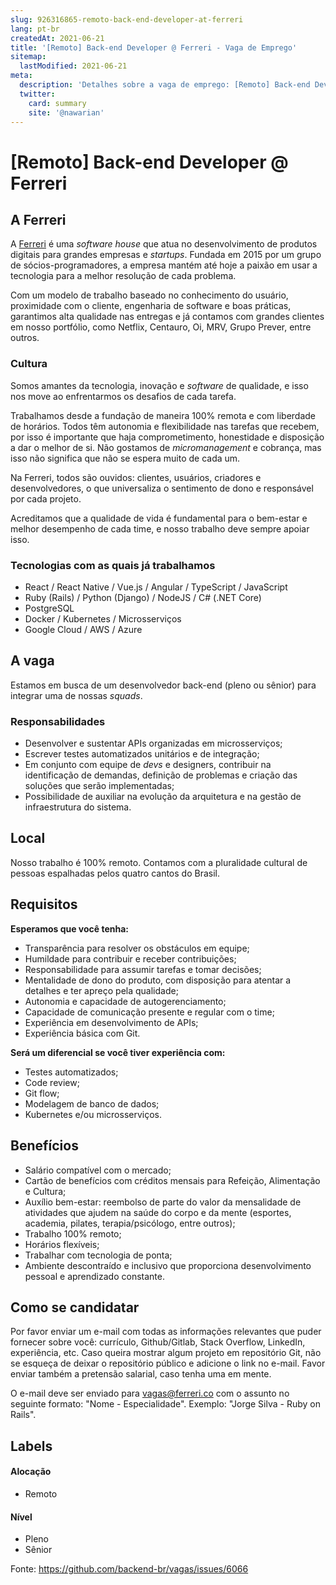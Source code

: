 ```yaml
---
slug: 926316865-remoto-back-end-developer-at-ferreri
lang: pt-br
createdAt: 2021-06-21
title: '[Remoto] Back-end Developer @ Ferreri - Vaga de Emprego'
sitemap:
  lastModified: 2021-06-21
meta:
  description: 'Detalhes sobre a vaga de emprego: [Remoto] Back-end Developer @ Ferreri'
  twitter:
    card: summary
    site: '@nawarian'
---
```


# [Remoto] Back-end Developer @ Ferreri

## A Ferreri

A [Ferreri](http://ferreri.co) é uma *software house* que atua no desenvolvimento de produtos digitais para grandes empresas e *startups*. Fundada em 2015 por um grupo de sócios-programadores, a empresa mantém até hoje a paixão em usar a tecnologia para a melhor resolução de cada problema.

Com um modelo de trabalho baseado no conhecimento do usuário, proximidade com o cliente, engenharia de software e boas práticas, garantimos alta qualidade nas entregas e já contamos com grandes clientes em nosso portfólio, como Netflix, Centauro, Oi, MRV, Grupo Prever, entre outros.

### Cultura

Somos amantes da tecnologia, inovação e *software* de qualidade, e isso nos move ao enfrentarmos os desafios de cada tarefa.

Trabalhamos desde a fundação de maneira 100% remota e com liberdade de horários. Todos têm autonomia e flexibilidade nas tarefas que recebem, por isso é importante que haja comprometimento, honestidade e disposição a dar o melhor de si. Não gostamos de *micromanagement* e cobrança, mas isso não significa que não se espera muito de cada um.

Na Ferreri, todos são ouvidos: clientes, usuários, criadores e desenvolvedores, o que universaliza o sentimento de dono e responsável por cada projeto. 

Acreditamos que a qualidade de vida é fundamental para o bem-estar e melhor desempenho de cada time, e nosso trabalho deve sempre apoiar isso.

### Tecnologias com as quais já trabalhamos

- React / React Native / Vue.js / Angular / TypeScript / JavaScript
- Ruby (Rails) / Python (Django) / NodeJS / C# (.NET Core)
- PostgreSQL
- Docker / Kubernetes / Microsserviços
- Google Cloud / AWS / Azure

## A vaga

Estamos em busca de um desenvolvedor back-end (pleno ou sênior) para integrar uma de nossas *squads*.

### Responsabilidades

- Desenvolver e sustentar APIs organizadas em microsserviços;
- Escrever testes automatizados unitários e de integração;
- Em conjunto com equipe de *devs* e designers, contribuir na identificação de demandas, definição de problemas e criação das soluções que serão implementadas;
- Possibilidade de auxiliar na evolução da arquitetura e na gestão de infraestrutura do sistema.

## Local

Nosso trabalho é 100% remoto. Contamos com a pluralidade cultural de pessoas espalhadas pelos quatro cantos do Brasil.

## Requisitos

**Esperamos que você tenha:**
- Transparência para resolver os obstáculos em equipe;
- Humildade para contribuir e receber contribuições;
- Responsabilidade para assumir tarefas e tomar decisões;
- Mentalidade de dono do produto, com disposição para atentar a detalhes e ter apreço pela qualidade;
- Autonomia e capacidade de autogerenciamento;
- Capacidade de comunicação presente e regular com o time;
- Experiência em desenvolvimento de APIs;
- Experiência básica com Git.

**Será um diferencial se você tiver experiência com:**
- Testes automatizados;
- Code review;
- Git flow;
- Modelagem de banco de dados;
- Kubernetes e/ou microsserviços.

## Benefícios

- Salário compatível com o mercado;
- Cartão de benefícios com créditos mensais para Refeição, Alimentação e Cultura;
- Auxílio bem-estar: reembolso de parte do valor da mensalidade de atividades que ajudem na saúde do corpo e da mente (esportes, academia, pilates, terapia/psicólogo, entre outros);
- Trabalho 100% remoto;
- Horários flexíveis;
- Trabalhar com tecnologia de ponta;
- Ambiente descontraído e inclusivo que proporciona desenvolvimento pessoal e aprendizado constante.

## Como se candidatar

Por favor enviar um e-mail com todas as informações relevantes que puder fornecer sobre você: currículo, Github/Gitlab, Stack Overflow, LinkedIn, experiência, etc. Caso queira mostrar algum projeto em repositório Git, não se esqueça de deixar o repositório público e adicione o link no e-mail. Favor enviar também a pretensão salarial, caso tenha uma em mente.

O e-mail deve ser enviado para [vagas@ferreri.co](mailto:vagas@ferreri.co) com o assunto no seguinte formato: "Nome - Especialidade". Exemplo: "Jorge Silva - Ruby on Rails".

## Labels
<!-- retire os labels que não fazem sentido à vaga -->

#### Alocação
- Remoto

#### Nível
- Pleno
- Sênior

Fonte: https://github.com/backend-br/vagas/issues/6066